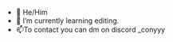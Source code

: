 - 👋 He/Him
- 🌱 I’m currently learning editing.
- 📫To contact you can dm on discord _conyyy
<!---
Con0001/Con0001 is a ✨ special ✨ repository because its `README.md` (this file) appears on your GitHub profile.
You can click the Preview link to take a look at your changes.
--->
